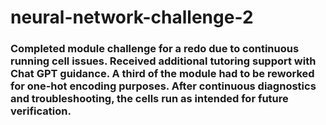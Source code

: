 # neural-network-challenge-2
### Completed module challenge for a redo due to continuous running cell issues. Received additional tutoring support with Chat GPT guidance. A third of the module had to be reworked for one-hot encoding purposes. After continuous diagnostics and troubleshooting, the cells run as intended for future verification.
